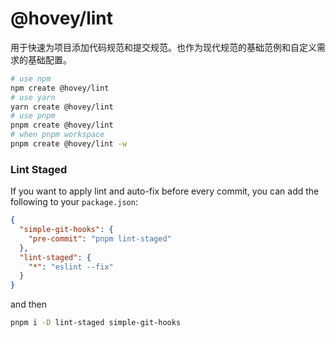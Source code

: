 # @hovey/lint

用于快速为项目添加代码规范和提交规范。也作为现代规范的基础范例和自定义需求的基础配置。

```sh
# use npm
npm create @hovey/lint
# use yarn
yarn create @hovey/lint
# use pnpm
pnpm create @hovey/lint
# when pnpm workspace
pnpm create @hovey/lint -w
```

### Lint Staged

If you want to apply lint and auto-fix before every commit, you can add the following to your `package.json`:

```json
{
  "simple-git-hooks": {
    "pre-commit": "pnpm lint-staged"
  },
  "lint-staged": {
    "*": "eslint --fix"
  }
}
```

and then

```bash
pnpm i -D lint-staged simple-git-hooks
```
